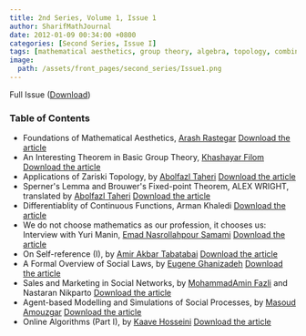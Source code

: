 ```yaml
---
title: 2nd Series, Volume 1, Issue 1
author: SharifMathJournal
date: 2012-01-09 00:34:00 +0800
categories: [Second Series, Issue I]
tags: [mathematical aesthetics, group theory, algebra, topology, combinatorics, algorithms, interview, mathematical analysis, logic, computability, social sciences, online algorithms, Sperner lemma, Brouwer fixed-point theorem, Yuri Manin]
image:
  path: /assets/front_pages/second_series/Issue1.png
---
```


Full Issue ([Download](/assets/archive/secondSeries/2ndSeries_Vol1_Issue1.pdf))

### Table of Contents

- Foundations of Mathematical Aesthetics, [Arash Rastegar](https://math.sharif.ir/faculties/rastegar) [Download the article](/assets/archive/secondSeries/articles/Issue1/1.pdf)
- An Interesting Theorem in Basic Group Theory, [Khashayar Filom](https://sites.google.com/site/kfilommath/) [Download the article](/assets/archive/secondSeries/articles/Issue1/2.pdf)
- Applications of Zariski Topology, by [Abolfazl Taheri](https://ir.linkedin.com/in/abolfazl-taheri-79077076?original_referer=https%3A%2F%2Fwww.google.com%2F) [Download the article](/assets/archive/secondSeries/articles/Issue1/3.pdf)
- Sperner's Lemma and Brouwer's Fixed-point Theorem, ALEX WRIGHT, translated by [Abolfazl Taheri](https://ir.linkedin.com/in/abolfazl-taheri-79077076?original_referer=https%3A%2F%2Fwww.google.com%2F) [Download the article](/assets/archive/secondSeries/articles/Issue1/4.pdf)
- Differentiablity of Continuous Functions, Arman Khaledi [Download the article](/assets/archive/secondSeries/articles/Issue1/5.pdf)
- We do not choose mathematics as our profession, it chooses us: Interview with Yuri Manin, [Emad Nasrollahpour Samami](https://www.linkedin.com/in/emad-nasrollahpour-03a36b50/) [Download the article](/assets/archive/secondSeries/articles/Issue1/6.pdf)
- On Self-reference (I), by [Amir Akbar Tabatabai](https://amirtabatabai.github.io/) [Download the article](/assets/archive/secondSeries/articles/Issue1/7.pdf)
- A Formal Overview of Social Laws, by [Eugene Ghanizadeh](https://github.com/loreanvictor) [Download the article](/assets/archive/secondSeries/articles/Issue1/8.pdf)
- Sales and Marketing in Social Networks, by [MohammadAmin Fazli](https://sina.sharif.edu/~fazli/) and Nastaran Nikparto [Download the article](/assets/archive/secondSeries/articles/Issue1/9.pdf)
- Agent-based Modelling and Simulations of Social Processes, by [Masoud Amouzgar](https://ir.linkedin.com/in/masoud-amouzgar-17903529) [Download the article](/assets/archive/secondSeries/articles/Issue1/10.pdf)
- Online Algorithms (Part I), by [Kaave Hosseini](https://www.cs.rochester.edu/u/shossei2/) [Download the article](/assets/archive/secondSeries/articles/Issue1/11.pdf)
